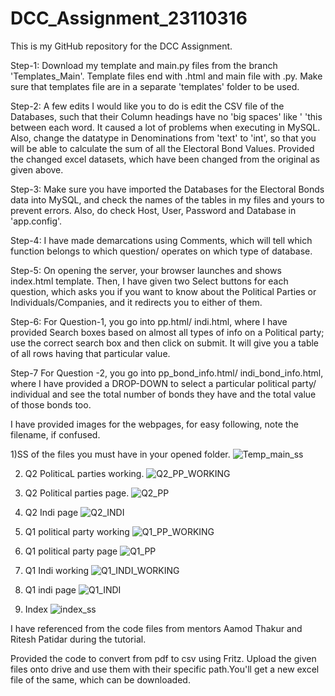 # DCC_Assignment_23110316
This is my GitHub repository for the DCC Assignment.

Step-1: Download my template and main.py files from the branch 'Templates_Main'. Template files end with .html and main file with .py. Make sure that templates file are in a separate 'templates' folder to be used.

Step-2: A few edits I would like you to do is edit the CSV file of the Databases, such that their Column headings have no 'big spaces' like '
     'this between each word. It caused a lot of problems when executing in MySQL. Also, change the datatype in Denominations from 'text' to 'int', so that you will be able to calculate the sum of all the Electoral Bond Values. Provided the changed excel datasets, which have been changed from the original as given above.

Step-3: Make sure you have imported the Databases for the Electoral Bonds data into MySQL, and check the names of the tables in  my files and yours to prevent errors. Also, do check Host, User, Password and Database in 'app.config'.

Step-4: I have made demarcations using Comments, which will tell which function belongs to which question/ operates on which type of database.

Step-5: On opening the server, your browser launches and shows index.html template. Then, I have given two Select buttons for each question, which asks you if you want to know about the Political Parties or Individuals/Companies, and it redirects you to either of them.

Step-6: For Question-1, you go into pp.html/ indi.html, where I have provided Search boxes based on almost all types of info on a Political party; use the correct search box and then click on submit. It will give you a table of all rows having that particular value.

Step-7 For Question -2, you go into pp_bond_info.html/ indi_bond_info.html, where I have provided a DROP-DOWN to select a particular political party/ individual and see the total number of bonds they have and the total value of those bonds too.

I have provided images for the webpages, for easy following, note the filename, if confused.

1)SS of the files you must have in your opened folder.
![Temp_main_ss](https://github.com/ThoshithKautilya19/DCC_Assignment_23110316/assets/143333995/890a0339-b30c-4793-9a9e-414f4c32d149)

2) Q2 PoliticaL parties working.
![Q2_PP_WORKING](https://github.com/ThoshithKautilya19/DCC_Assignment_23110316/assets/143333995/ca151f6f-b3d3-4285-b6e5-1d2319b4e581)
3) Q2 Political parties page.
![Q2_PP](https://github.com/ThoshithKautilya19/DCC_Assignment_23110316/assets/143333995/e13001e5-5618-4dae-ac73-f0c2909df132)
4) Q2 Indi page
![Q2_INDI](https://github.com/ThoshithKautilya19/DCC_Assignment_23110316/assets/143333995/bf964703-a24c-47c8-8db3-510988e29118)

5) Q1 political party working
![Q1_PP_WORKING](https://github.com/ThoshithKautilya19/DCC_Assignment_23110316/assets/143333995/97ce345b-89d0-4193-9a27-dba03d4cac31)

6) Q1 political party page
![Q1_PP](https://github.com/ThoshithKautilya19/DCC_Assignment_23110316/assets/143333995/86390836-f6b6-492a-ae31-13dbb85093dd)

7) Q1 Indi working
![Q1_INDI_WORKING](https://github.com/ThoshithKautilya19/DCC_Assignment_23110316/assets/143333995/3fe7dff3-8234-423d-9797-4a2c38daee3f)

8) Q1 indi page
![Q1_INDI](https://github.com/ThoshithKautilya19/DCC_Assignment_23110316/assets/143333995/46acfff6-7e6c-4411-bc20-08a8bfa134d1)

9) Index
![index_ss](https://github.com/ThoshithKautilya19/DCC_Assignment_23110316/assets/143333995/b214359c-c9eb-42f8-8d53-4a657d0812a1)

I have referenced from the code files from mentors Aamod Thakur and Ritesh Patidar during the tutorial.

Provided the code to convert from pdf to csv using Fritz. Upload the given files onto drive and use them with their specific path.You'll get a new excel file of the same, which can be downloaded.
